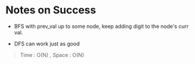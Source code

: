 # Notes on Success

+ BFS with prev_val up to some node,
  keep adding digit to the node's curr val.

+ DFS can work just as good

> Time : O(N) , Space : O(N)
